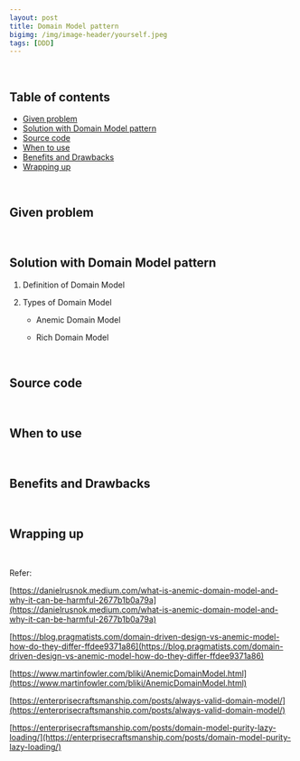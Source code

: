 ```yaml
---
layout: post
title: Domain Model pattern
bigimg: /img/image-header/yourself.jpeg
tags: [DDD]
---
```





<br>

## Table of contents
- [Given problem](#given-problem)
- [Solution with Domain Model pattern](#solution-with-domain-model-pattern)
- [Source code](#source-code)
- [When to use](#when-to-use)
- [Benefits and Drawbacks](#benefits-and-drawbacks)
- [Wrapping up](#wrapping-up)

<br>

## Given problem






<br>

## Solution with Domain Model pattern

1. Definition of Domain Model



2. Types of Domain Model

    - Anemic Domain Model


    - Rich Domain Model


<br>

## Source code





<br>

## When to use





<br>

## Benefits and Drawbacks





<br>

## Wrapping up




<br>

Refer:

[https://danielrusnok.medium.com/what-is-anemic-domain-model-and-why-it-can-be-harmful-2677b1b0a79a](https://danielrusnok.medium.com/what-is-anemic-domain-model-and-why-it-can-be-harmful-2677b1b0a79a)

[https://blog.pragmatists.com/domain-driven-design-vs-anemic-model-how-do-they-differ-ffdee9371a86](https://blog.pragmatists.com/domain-driven-design-vs-anemic-model-how-do-they-differ-ffdee9371a86)

[https://www.martinfowler.com/bliki/AnemicDomainModel.html](https://www.martinfowler.com/bliki/AnemicDomainModel.html)

[https://enterprisecraftsmanship.com/posts/always-valid-domain-model/](https://enterprisecraftsmanship.com/posts/always-valid-domain-model/)

[https://enterprisecraftsmanship.com/posts/domain-model-purity-lazy-loading/](https://enterprisecraftsmanship.com/posts/domain-model-purity-lazy-loading/)

[]()

[]()

[]()

[]()